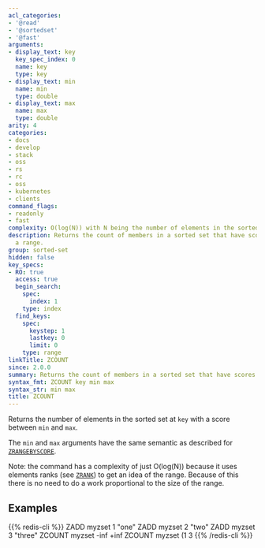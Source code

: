```yaml
---
acl_categories:
- '@read'
- '@sortedset'
- '@fast'
arguments:
- display_text: key
  key_spec_index: 0
  name: key
  type: key
- display_text: min
  name: min
  type: double
- display_text: max
  name: max
  type: double
arity: 4
categories:
- docs
- develop
- stack
- oss
- rs
- rc
- oss
- kubernetes
- clients
command_flags:
- readonly
- fast
complexity: O(log(N)) with N being the number of elements in the sorted set.
description: Returns the count of members in a sorted set that have scores within
  a range.
group: sorted-set
hidden: false
key_specs:
- RO: true
  access: true
  begin_search:
    spec:
      index: 1
    type: index
  find_keys:
    spec:
      keystep: 1
      lastkey: 0
      limit: 0
    type: range
linkTitle: ZCOUNT
since: 2.0.0
summary: Returns the count of members in a sorted set that have scores within a range.
syntax_fmt: ZCOUNT key min max
syntax_str: min max
title: ZCOUNT
---
```

Returns the number of elements in the sorted set at `key` with a score between
`min` and `max`.

The `min` and `max` arguments have the same semantic as described for
[`ZRANGEBYSCORE`](/commands/zrangebyscore).

Note: the command has a complexity of just O(log(N)) because it uses elements ranks (see [`ZRANK`](/commands/zrank)) to get an idea of the range. Because of this there is no need to do a work proportional to the size of the range.

## Examples

{{% redis-cli %}}
ZADD myzset 1 "one"
ZADD myzset 2 "two"
ZADD myzset 3 "three"
ZCOUNT myzset -inf +inf
ZCOUNT myzset (1 3
{{% /redis-cli %}}

